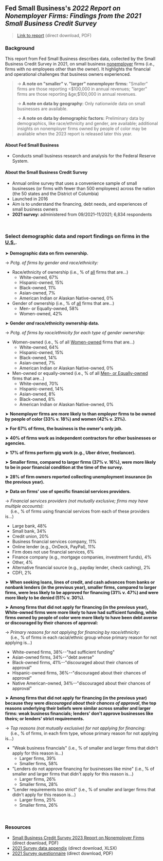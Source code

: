 <br>

## Fed Small Business's *2022 Report on Nonemployer Firms: Findings from the 2021 Small Business Credit Survey*

> [Link to report](https://www.fedsmallbusiness.org/-/media/project/smallbizcredittenant/fedsmallbusinesssite/fedsmallbusiness/files/2022/2022-sbcs-nonemployer-firms.pdf?sc_lang=en&hash=72E038B7A92A51CE35ADBD66C8DBEB12) (direct download, PDF) 

### Background

This report from Fed Small Business describes data, collected by the Small Business Credit Survey in 2021, on small business <ins>nonemployer</ins> firms (i.e., firms with no employees other than the owner). It highlights the financial and operational challenges that business owners experienced.    

> &rarr; **A note on "smaller" v. "larger" nonemployer firms:** "Smaller" firms are those reporting <$100,000 in annual revenues; "larger" firms are those reporting &ge;$100,000 in annual revenues.  
> 
> &rarr; **A note on data by geography:** Only nationwide data on small businesses are available.     
> 
> &rarr; **A note on data by demographic factors:** Preliminary data by demographics, like race/ethnicity and gender, are available; additional insights on nonemployer firms owned by people of color may be available when the 2023 report is released later this year.   

#### About Fed Small Business   

- Conducts small business research and analysis for the Federal Reserve System.       

#### About the Small Business Credit Survey   

- Annual online survey that uses a convenience sample of small businesses (or firms with fewer than 500 employees) across the nation (the 50 states and the District of Columbia)
- Launched in 2016    
- Aim is to understand the financing, debt needs, and experiences of small business owners    
- **2021 survey:** administered from 09/2021&ndash;11/2021; 6,834 respondents    

<br> 

### Select demographic data and report findings on firms in the <ins>U.S.</ins>.    

&#10148; **Demographic data on firm ownership.**    

&rarr; *Pctg. of firms by gender and race/ethnicity:*  
  - Race/ethnicity of ownership (i.e., % of <ins>all</ins> firms that are...)   
    - White-owned, 67%    
    - Hispanic-owned, 15%   
    - Black-owned, 11%    
    - Asian-owned, 7%    
    - American Indian or Alaskan Native-owned, 0%    
  - Gender of ownership (i.e., % of <ins>all</ins> firms that are...)      
    - Men- or Equally-owned, 58%    
    - Women-owned, 42%    

&#10148; **Gender *and* race/ethnicity ownership data.**     

&rarr; *Pctg. of firms by race/ethnicity for each type of gender ownership:*  
  - Women-owned (i.e., % of all <ins>Women-owned</ins> firms that are...)       
    - White-owned, 64%  
    - Hispanic-owned, 15%   
    - Black-owned, 14%      
    - Asian-owned, 7%   
    - American Indian or Alaskan Native-owned, 0%      
  - Men-owned or equally-owned (i.e., % of all <ins>Men- or Equally-owned</ins> firms that are...)          
    - White-owned, 70%  
    - Hispanic-owned, 14%  
    - Asian-owned, 8%      
    - Black-owned, 8%         
    - American Indian or Alaskan Native-owned, 0% 

&#10148; **Nonemployer firms are more likely to than employer firms to be owned by people of color (33% v. 18%) and women (42% v. 21%).**   

&#10148; **For 67% of firms, the business is the owner's only job.**    

&#10148; **40% of firms work as independent contractors for other businesses or agencies.**     

&#10148; **17% of firms perform gig work (e.g., Uber driver, freelancer).**   

&#10148; **Smaller firms, compared to larger firms (37% v. 16%), were more likely to be in poor financial condition at the time of the survey.**   

&#10148; **28% of firm owners reported collecting unemployment insurance (in the previous year).**  

&#10148; **Data on firms' use of specific financial services providers.**     

&rarr; *Financial services providers (not mutually exclusive; firms may have multiple accounts):*  
&ensp;&ensp; (i.e., % of firms using financial services from each of these providers is...)
  - Large bank, 48%    
  - Small bank, 34%    
  - Credit union, 20%    
  - Business financial services company, 11%    
  - Online lender (e.g., OnDeck, PayPal), 11%    
  - Firm does not use financial services, 6%    
  - Finance company (e.g., mortgage companies, investment funds), 4%    
  - Other, 4%    
  - Alternative financial source (e.g., payday lender, check cashing), 2%    
  - CDFI, 2%    

&#10148; **When seeking loans, lines of credit, and cash advances from banks or nonbank lenders (in the previous year), smaller firms, compared to larger firms, were less likely to be approved for financing (31% v. 47%) and were more likely to be denied (51% v. 30%).**   

&#10148; **Among firms that did not apply for financing (in the previous year), White-owned firms were more likely to have had sufficient funding, while firms owned by people of color were more likely to have been debt averse or discouraged by their chances of approval:**     

&rarr; *Primary reasons for not applying for financing by race/ethnicity:*  
&ensp;&ensp; (i.e., % of firms in each racial/ethnic group whose primary reason for not applying is...)
  - White-owned firms, 38%--"had sufficient funding"    
  - Asian-owned firms, 34%--"debt averse"   
  - Black-owned firms, 41%--"discouraged about their chances of approval"  
  - Hispanic-owned firms, 36%--"discouraged about their chances of approval"    
  - Native American-owned, 34%--"discouraged about their chances of approval"   

&#10148; **Among firms that did not apply for financing (in the previous year) because they were *discouraged about their chances of approval*, the top reasons underlying their beliefs were similar across smaller and larger firms: weak business financials; lenders' don't approve businesses like theirs; or lenders' strict requirements.**    

&rarr; *Top reasons (not mutually exclusive) for not applying for financing:*    
&ensp;&ensp; (i.e., % of firms, in each firm type, whose primary reason for not applying is...)   
  - "Weak business financials" (i.e., % of smaller and larger firms that didn't apply for this reason is...)           
    - Larger firms, 39%   
    - Smaller firms, 58%   
  - "Lenders do not approve financing for businesses like mine" (i.e., % of smaller and larger firms that didn't apply for this reason is...)            
    - Larger firms, 26%   
    - Smaller firms, 28%   
  - "Lender requirements too strict" (i.e., % of smaller and larger firms that didn't apply for this reason is...)          
    - Larger firms, 25%  
    - Smaller firms, 26%   

<br>  

### Resources

-	[Small Business Credit Survey 2023 Report on Nonemployer Firms](https://www.fedsmallbusiness.org/-/media/project/smallbizcredittenant/fedsmallbusinesssite/fedsmallbusiness/files/2022/2022-sbcs-nonemployer-firms.pdf?sc_lang=en&hash=72E038B7A92A51CE35ADBD66C8DBEB12) (direct download, PDF)
-	[2021 Survey data appendix](https://www.fedsmallbusiness.org/-/media/project/smallbizcredittenant/fedsmallbusinesssite/fedsmallbusiness/files/2022/sbcs-nonemployer-firms-appendix-2021.xlsx?sc_lang=en&hash=A43B603EC8076D6B090AE3908149341B) (direct download, XLSX)
-	[2021 Survey questionnaire](https://www.fedsmallbusiness.org/-/media/project/smallbizcredittenant/fedsmallbusinesssite/fedsmallbusiness/files/2021/2021-sbcs-questionnaire.pdf) (direct download, PDF)  
